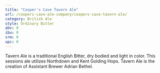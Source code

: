 ```yaml
---
title: "Cooper's Cave Tavern Ale"
url: /coopers-cave-ale-company/coopers-cave-tavern-ale/
category: British Ale
style: Ordinary Bitter
abv: 0
ibu: 0
srm: 0
upc: 0
---
```

Tavern Ale is a traditional English Bitter, dry bodied and light in color. This sessions ale utilizes Northdown and Kent Golding Hops. Tavern Ale is the creation of Assistant Brewer Adrian Bethel.
